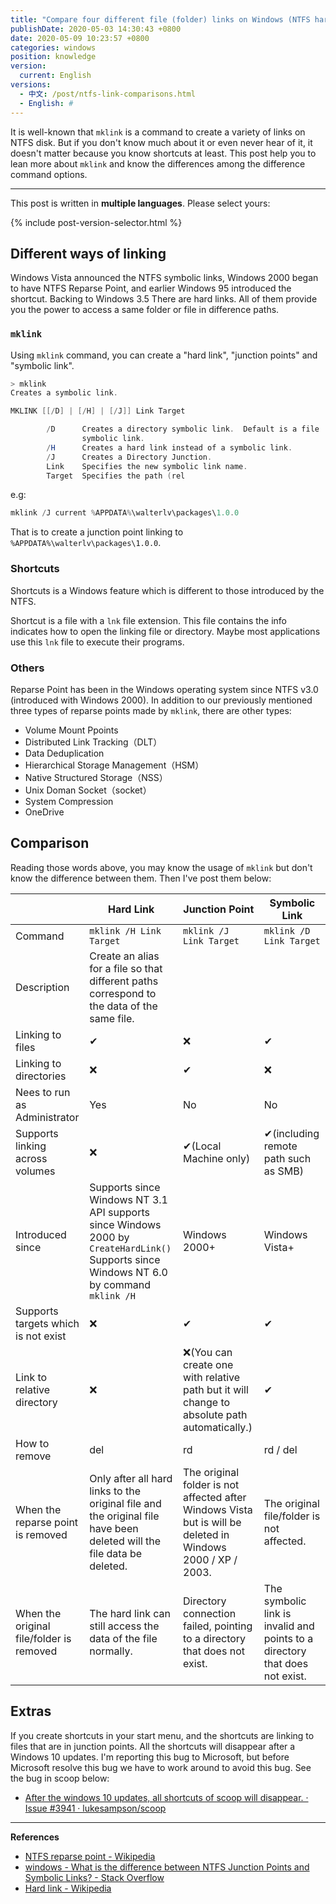 ```yaml
---
title: "Compare four different file (folder) links on Windows (NTFS hard links, junction points, symbolic links, and well-known shortcuts)"
publishDate: 2020-05-03 14:30:43 +0800
date: 2020-05-09 10:23:57 +0800
categories: windows
position: knowledge
version:
  current: English
versions:
  - 中文: /post/ntfs-link-comparisons.html
  - English: #
---
```


It is well-known that `mklink` is a command to create a variety of links on NTFS disk. But if you don't know much about it or even never hear of it, it doesn't matter because you know shortcuts at least. This post help you to lean more about `mklink` and know the differences among the difference command options.

---

This post is written in **multiple languages**. Please select yours:

{% include post-version-selector.html %}

<div id="toc"></div>

## Different ways of linking

Windows Vista announced the NTFS symbolic links, Windows 2000 began to have NTFS Reparse Point, and earlier Windows 95 introduced the shortcut. Backing to Windows 3.5 There are hard links. All of them provide you the power to access a same folder or file in difference paths.

### `mklink`

Using `mklink` command, you can create a "hard link", "junction points" and "symbolic link".

```powershell
> mklink
Creates a symbolic link.

MKLINK [[/D] | [/H] | [/J]] Link Target

        /D      Creates a directory symbolic link.  Default is a file
                symbolic link.
        /H      Creates a hard link instead of a symbolic link.
        /J      Creates a Directory Junction.
        Link    Specifies the new symbolic link name.
        Target  Specifies the path (rel
```

e.g:

```powershell
mklink /J current %APPDATA%\walterlv\packages\1.0.0
```

That is to create a junction point linking to `%APPDATA%\walterlv\packages\1.0.0`.

### Shortcuts

Shortcuts is a Windows feature which is different to those introduced by the NTFS.

Shortcut is a file with a `lnk` file extension. This file contains the info indicates how to open the linking file or directory. Maybe most applications use this `lnk` file to execute their programs.

### Others

Reparse Point has been in the Windows operating system since NTFS v3.0 (introduced with Windows 2000). In addition to our previously mentioned three types of reparse points made by `mklink`, there are other types:

- Volume Mount Ppoints
- Distributed Link Tracking（DLT）
- Data Deduplication
- Hierarchical Storage Management（HSM）
- Native Structured Storage（NSS）
- Unix Doman Socket（socket）
- System Compression
- OneDrive

## Comparison

Reading those words above, you may know the usage of `mklink` but don't know the difference between them. Then I've post them below:

|                                          | Hard Link                                                    | Junction Point                                               | Symbolic Link                                                |
| ---------------------------------------- | ------------------------------------------------------------ | ------------------------------------------------------------ | ------------------------------------------------------------ |
| Command                                  | `mklink /H Link Target`                                      | `mklink /J Link Target`                                      | `mklink /D Link Target`                                      |
| Description                              | Create an alias for a file so that different paths correspond to the data of the same file. |                                                              |                                                              |
| Linking to files                         | ✔                                                            | ❌                                                            | ✔                                                            |
| Linking to directories                   | ❌                                                            | ✔                                                            | ❌                                                            |
| Nees to run as Administrator             | Yes                                                          | No                                                           | No                                                           |
| Supports linking across volumes          | ❌                                                            | ✔(Local Machine only)                                        | ✔(including remote path such as SMB)                         |
| Introduced since                         | Supports since Windows NT 3.1<br/>API supports since Windows 2000 by `CreateHardLink()`<br/>Supports since Windows NT 6.0 by command `mklink /H` | Windows 2000+                                                | Windows Vista+                                               |
| Supports targets which is not exist      | ❌                                                            | ✔                                                            | ✔                                                            |
| Link to relative directory               | ❌                                                            | ❌(You can create one with relative path but it will change to absolute path automatically.) | ✔                                                            |
| How to remove                            | del                                                          | rd                                                           | rd / del                                                     |
| When the reparse point is removed        | Only after all hard links to the original file and the original file have been deleted will the file data be deleted. | The original folder is not affected after Windows Vista but is will be deleted in Windows 2000 / XP / 2003. | The original file/folder is not affected.                    |
| When the original file/folder is removed | The hard link can still access the data of the file normally. | Directory connection failed, pointing to a directory that does not exist. | The symbolic link is invalid and points to a directory that does not exist. |

## Extras

If you create shortcuts in your start menu, and the shortcuts are linking to files that are in junction points. All the shortcuts will disappear after a Windows 10 updates. I'm reporting this bug to Microsoft, but before Microsoft resolve this bug we have to work around to avoid this bug. See the bug in scoop below:

- [After the windows 10 updates, all shortcuts of scoop will disappear. · Issue #3941 · lukesampson/scoop](https://github.com/lukesampson/scoop/issues/3941)

---

**References**

- [NTFS reparse point - Wikipedia](https://en.wikipedia.org/wiki/NTFS_reparse_point)
- [windows - What is the difference between NTFS Junction Points and Symbolic Links? - Stack Overflow](https://stackoverflow.com/questions/9042542/what-is-the-difference-between-ntfs-junction-points-and-symbolic-links)
- [Hard link - Wikipedia](https://en.wikipedia.org/wiki/Hard_link)
